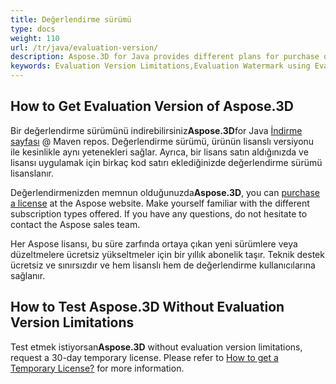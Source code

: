 ```yaml
---
title: Değerlendirme sürümü
type: docs
weight: 110
url: /tr/java/evaluation-version/
description: Aspose.3D for Java provides different plans for purchase or offers a Free Trial and a 30-day Temporary License for evaluation using Licensing and Subscription policies in C#.
keywords: Evaluation Version Limitations,Evaluation Watermark using Evaluation Version.
---
```

##  **How to Get Evaluation Version of Aspose.3D**

Bir değerlendirme sürümünü indirebilirsiniz**Aspose.3D**for Java [İndirme sayfası](https://repository.aspose.com/webapp/#/artifacts/browse/tree/General/repo/com/aspose/aspose-3d) @ Maven repos. Değerlendirme sürümü, ürünün lisanslı versiyonu ile kesinlikle aynı yetenekleri sağlar. Ayrıca, bir lisans satın aldığınızda ve lisansı uygulamak için birkaç kod satırı eklediğinizde değerlendirme sürümü lisanslanır.

Değerlendirmenizden memnun olduğunuzda**Aspose.3D**, you can [purchase a license](https://purchase.aspose.com) at the Aspose website. Make yourself familiar with the different subscription types offered. If you have any questions, do not hesitate to contact the Aspose sales team.

Her Aspose lisansı, bu süre zarfında ortaya çıkan yeni sürümlere veya düzeltmelere ücretsiz yükseltmeler için bir yıllık abonelik taşır. Teknik destek ücretsiz ve sınırsızdır ve hem lisanslı hem de değerlendirme kullanıcılarına sağlanır.

##  **How to Test Aspose.3D Without Evaluation Version Limitations**

Test etmek istiyorsan**Aspose.3D** without evaluation version limitations, request a 30-day temporary license. Please refer to [How to get a Temporary License?](https://purchase.aspose.com/temporary-license) for more information.